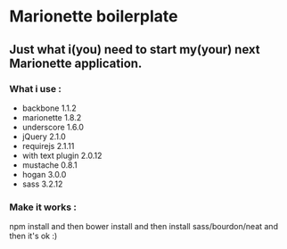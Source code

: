 # Marionette boilerplate

## Just what i(you) need to start my(your) next Marionette application.

### What i use :

+ backbone 1.1.2
+ marionette 1.8.2
+ underscore 1.6.0
+ jQuery 2.1.0
+ requirejs 2.1.11
+ with text plugin 2.0.12
+ mustache 0.8.1
+ hogan 3.0.0
+ sass 3.2.12

### Make it works :

npm install
and then bower install
and then install sass/bourdon/neat
and then it's ok :)